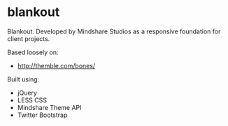 blankout
========

Blankout. Developed by Mindshare Studios as a responsive foundation for client projects.

Based loosely on:
 * http://themble.com/bones/

Built using:
* jQuery
 * LESS CSS
 * Mindshare Theme API
 * Twitter Bootstrap
